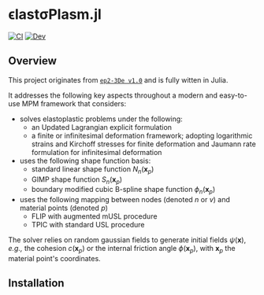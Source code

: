 # ϵlastσPlasm.jl

[![CI](https://github.com/LandslideSIM/MaterialPointSolver.jl/actions/workflows/ci.yml/badge.svg)](https://github.com/ewyser/elastoPlasm.jl/actions/workflows/ci.yml) 
[![Dev](https://img.shields.io/badge/docs-dev-blue.svg)](https://ewyser.github.io/elastoPlasm.jl/)
<!---
[![Stable](https://img.shields.io/badge/docs-stable-blue.svg)](https://juliaci.github.io/PkgTemplates.jl/stable)
[![](https://img.shields.io/badge/docs-stable-blue.svg?logo=quicklook)](https://github.com/LandslideSIM/MaterialPointSolver.jl/wiki)
[![](https://img.shields.io/badge/version-v0.3.0-926116)]()

[![](https://img.shields.io/badge/NVIDIA-CUDA-green.svg?logo=nvidia)](https://developer.nvidia.com/cuda-toolkit)
[![](https://img.shields.io/badge/AMD-ROCm-red.svg?logo=amd)](https://www.amd.com/en/products/software/rocm.html)
[![](https://img.shields.io/badge/Intel-oneAPI-blue.svg?logo=intel)](https://www.intel.com/content/www/us/en/developer/tools/oneapi/overview.html)
[![](https://img.shields.io/badge/Apple-Metal-purple.svg?logo=apple)](https://developer.apple.com/metal/)
-->

## Overview
This project originates from [`ep2-3De v1.0`](https://github.com/ewyser/ep2-3De) and is fully witten in Julia. 

It addresses the following key aspects throughout a modern and easy-to-use MPM framework that considers:
- solves elastoplastic problems under the following:
    - an Updated Lagrangian explicit formulation
    - a finite or infinitesimal deformation framework; adopting logarithmic strains and Kirchoff stresses for finite deformation and Jaumann rate formulation for infinitesimal deformation
- uses the following shape function basis:
    - standard linear shape function $N_n(\mathbf{x}_p)$
    - GIMP shape function $S_n(\mathbf{x}_p)$
    - boundary modified cubic B-spline shape function $\phi_n(\mathbf{x}_p)$
- uses the following mapping between nodes (denoted $n$ or $v$) and material points (denoted $p$)
    - FLIP with augmented mUSL procedure
    - TPIC with standard USL procedure

The solver relies on random gaussian fields to generate initial fields $\psi(\boldsymbol{x})$, *e.g.,* the cohesion $c(\boldsymbol{x}_p)$ or the internal friction angle $\phi(\boldsymbol{x}_p)$, with $\boldsymbol{x}_p$ the material point's coordinates.

## Installation
